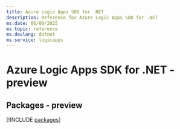 ```yaml
---
title: Azure Logic Apps SDK for .NET
description: Reference for Azure Logic Apps SDK for .NET
ms.date: 06/09/2025
ms.topic: reference
ms.devlang: dotnet
ms.service: logicapps
---
```

# Azure Logic Apps SDK for .NET - preview
## Packages - preview
[!INCLUDE [packages](logic-apps-index.md)]